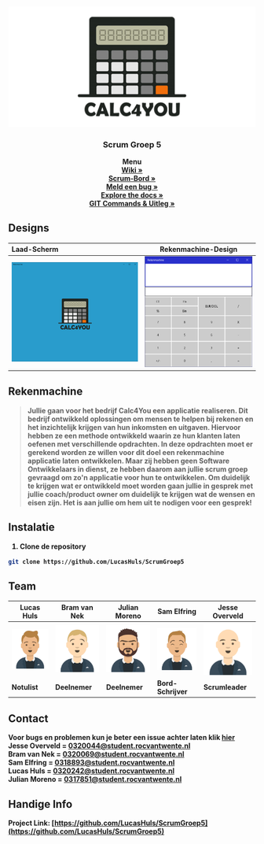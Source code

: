 <br />
<p align="center">
  <a href="https://github.com/LucasHuls/ScrumGroep5">
    <img src="readme-bestanden/Logo_1240x600.png" alt="Logo">
  </a>

  <h3 align="center">Scrum Groep 5</h3>

  <p align="center">
    <strong>Menu</strong>
	<br />
	<a href="https://github.com/LucasHuls/Calc4You-Project-Groep-5/wiki"><strong>Wiki »</strong></a>
	<br />
    <a href="https://trello.com/b/TxJhCz5B/ao-scrum"><strong>Scrum-Bord »</strong></a>
	<br />
    <a href="https://github.com/LucasHuls/ScrumGroep5/issues"><strong>Meld een bug »</strong></a>
	<br />
    <a href="https://github.com/lucashuls/ScrumGroep5"><strong>Explore the docs »</strong></a>
	<br />
	<a href="https://github.com/LucasHuls/Calc4You-Project-Groep-5/tree/master/readme-bestanden"><strong>GIT Commands & Uitleg »</a>
  </p>
</p>

## Designs

| Laad-Scherm | Rekenmachine-Design |
| :---         |     :---:      |
| <img src="readme-bestanden/laad-scherm.png" alt="Laadscherm">   | <img src="readme-bestanden/design.png" alt="Design">     |

## Rekenmachine

> Jullie gaan voor het bedrijf Calc4You een applicatie realiseren. Dit bedrijf ontwikkeld oplossingen om mensen te helpen bij rekenen en het inzichtelijk krijgen van hun inkomsten en uitgaven. Hiervoor hebben ze een methode ontwikkeld waarin ze hun klanten laten oefenen met verschillende opdrachten. In deze opdrachten moet er gerekend worden ze willen voor dit doel een rekenmachine applicatie laten ontwikkelen. Maar zij hebben geen Software Ontwikkelaars in dienst, ze hebben daarom aan jullie scrum groep gevraagd om zo'n applicatie voor hun te ontwikkelen. Om duidelijk te krijgen wat er ontwikkeld moet worden gaan jullie in gesprek met jullie coach/product owner om duidelijk te krijgen wat de wensen en eisen zijn. Het is aan jullie om hem uit te nodigen voor een gesprek! 

## Instalatie

1. Clone de repository
```sh
git clone https://github.com/LucasHuls/ScrumGroep5
```

## Team
| Lucas Huls  | Bram van Nek | Julian Moreno | Sam Elfring | Jesse Overveld |
| ------------- | ------------- | ------------- | ------------- | ------------- |
| <img src="readme-bestanden/Lucas.png">  | <img src="readme-bestanden/Bram.png">  | <img src="readme-bestanden/Julian.png"> | <img src="readme-bestanden/Sam.png"> | <img src="readme-bestanden/Jesse.png"> |
| Notulist  | Deelnemer  | Deelnemer | Bord-Schrijver  | Scrumleader |

## Contact
Voor bugs en problemen kun je beter een issue achter laten klik <a href="https://github.com/LucasHuls/Calc4You-Project-Groep-5">hier</a>
<br>
Jesse Overveld = 0320044@student.rocvantwente.nl
<br>
Bram van Nek = 0320069@student.rocvantwente.nl
<br>
Sam Elfring = 0318893@student.rocvantwente.nl
<br>
Lucas Huls  = 0320242@student.rocvantwente.nl
<br>
Julian Moreno = 0317851@student.rocvantwente.nl
<br>

## Handige Info
Project Link: [https://github.com/LucasHuls/ScrumGroep5](https://github.com/LucasHuls/ScrumGroep5)
